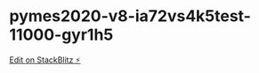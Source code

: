 # pymes2020-v8-ia72vs4k5test-11000-gyr1h5

[Edit on StackBlitz ⚡️](https://stackblitz.com/edit/pymes2020-v8-ia72vs4k5test-11000-gyr1h5)